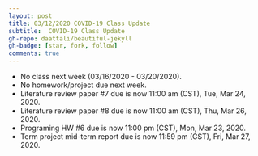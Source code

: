 ```yaml
---
layout: post
title: 03/12/2020 COVID-19 Class Update
subtitle:  COVID-19 Class Update
gh-repo: daattali/beautiful-jekyll
gh-badge: [star, fork, follow]
comments: true
---
```


* No class next week (03/16/2020 - 03/20/2020).
* No homework/project due next week.
* Literature review paper #7 due is now 11:00 am (CST), Tue, Mar 24, 2020.
* Literature review paper #8 due is now 11:00 am (CST), Thu, Mar 26, 2020.
* Programing HW #6 due is now 11:00 pm (CST), Mon, Mar 23, 2020.
* Term project mid-term report due is now 11:59 pm (CST), Fri, Mar 27, 2020.
